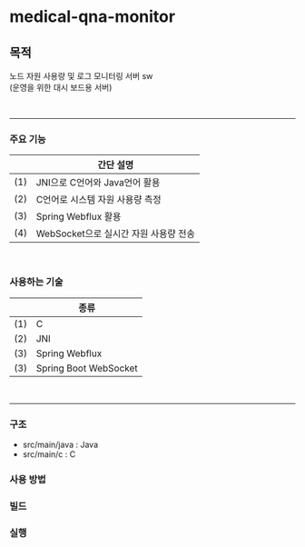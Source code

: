 # medical-qna-monitor

## 목적
노드 자원 사용량 및 로그 모니터링 서버 sw
<br> (운영을 위한 대시 보드용 서버)

<br>

---


### 주요 기능
| |간단 설명|
| - | - |
|(1)|JNI으로 C언어와 Java언어 활용|
|(2)|C언어로 시스템 자원 사용량 측정|
|(3)|Spring Webflux 활용|
|(4)|WebSocket으로 실시간 자원 사용량 전송|


<br>

### 사용하는 기술
| |종류|
|-|-|
|(1)|C|
|(2)|JNI|
|(3)|Spring Webflux|
|(3)|Spring Boot WebSocket|

<br>

---
### 구조
- src/main/java : Java
- src/main/c : C

### 사용 방법

### 빌드

### 실행
